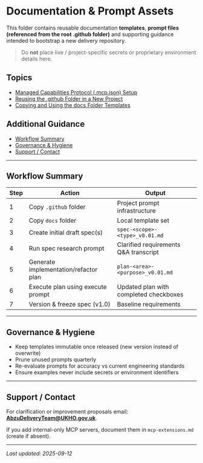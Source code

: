 # Documentation & Prompt Assets

This folder contains reusable documentation **templates**, **prompt files (referenced from the root .github folder)** and supporting guidance intended to bootstrap a new delivery repository.

> Do **not** place live / project-specific secrets or proprietary environment details here.

## Topics
- [Managed Capabilities Protocol (.mcp.json) Setup](mcp-setup.md)
- [Reusing the .github Folder in a New Project](reuse-github-folder.md)
- [Copying and Using the docs Folder Templates](reuse-docs-folder.md)

## Additional Guidance
- [Workflow Summary](#workflow-summary)
- [Governance & Hygiene](#governance--hygiene)
- [Support / Contact](#support--contact)

---
## Workflow Summary
| Step | Action | Output |
|------|--------|--------|
| 1 | Copy `.github` folder | Project prompt infrastructure |
| 2 | Copy `docs` folder | Local template set |
| 3 | Create initial draft spec(s) | `spec-<scope>-<type>_v0.01.md` |
| 4 | Run spec research prompt | Clarified requirements Q&A transcript |
| 5 | Generate implementation/refactor plan | `plan-<area>-<purpose>_v0.01.md` |
| 6 | Execute plan using execute prompt | Updated plan with completed checkboxes |
| 7 | Version & freeze spec (v1.0) | Baseline requirements |

---
## Governance & Hygiene
- Keep templates immutable once released (new version instead of overwrite)
- Prune unused prompts quarterly
- Re-evaluate prompts for accuracy vs current engineering standards
- Ensure examples never include secrets or environment identifiers

---
## Support / Contact
For clarification or improvement proposals email: **AbzuDeliveryTeam@UKHO.gov.uk**.

If you add internal-only MCP servers, document them in `mcp-extensions.md` (create if absent).

---
*Last updated: 2025-09-12*